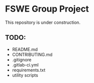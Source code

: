 # FSWE Group Project
This repository is under construction.

## TODO:
- README.md
- CONTRIBUTING.md
- .gitignore
- .gitlab-ci.yml
- requirements.txt
- utility scripts